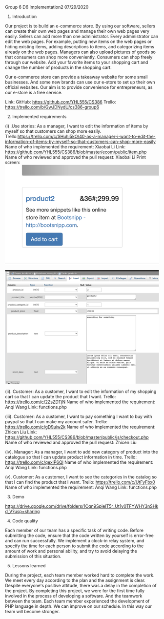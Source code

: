 Group 6
D6 Implementation2
07/29/2020

1. Introduction 

Our project is to build an e-commerce store. By using our software, sellers can create their own web pages and manage their own web pages very easily. Sellers can add more than one administrator. Every administrator can edit the web pages. For example, putting new items on the web pages or hiding existing items, adding descriptions to items, and categorizing items already on the web pages. Managers can also upload pictures of goods so that consumers can shop more conveniently. Consumers can shop freely through our website. Add your favorite items to your shopping cart and change the number of products in the shopping cart.

Our e-commerce store can provide a takeaway website for some small businesses. And some new brands can use our e-store to set up their own official websites. Our aim is to provide convenience for entrepreneurs, as our e-store is a free service.

Link: 
  GitHub: https://github.com/YHL555/CS386 
  Trello: https://trello.com/b/GwJDNydU/cs386-group6 
   

2. Implemented requirements 

(i) .Use stories: As a manager, I want to edit the information of items by myself so that customers can shop more easily.
Trello:https://trello.com/c/SHuhI5kO/40-as-a-manager-i-want-to-edit-the-information-of-items-by-myself-so-that-customers-can-shop-more-easily
Name of who implemented the requirement: Xiaobai Li
Link: https://github.com/YHL555/CS386/blob/master/ecom/public/item.php
Name of who reviewed and approved the pull request: Xiaobai Li
Print screen: 
![first](https://github.com/YHL555/CS386/blob/master/screenshoots%20and%20draw/%E6%88%AA%E5%B1%8F2020-07-29%E4%B8%8B%E5%8D%8811.15.41.png)

![sec](https://github.com/YHL555/CS386/blob/master/screenshoots%20and%20draw/%E6%88%AA%E5%B1%8F2020-07-29%E4%B8%8B%E5%8D%8811.26.54.png)






(ii). Customer: As a customer, I want to edit the information of my shopping cart so that I can update the product that I want.
Trello: https://trello.com/c/2ZsZDTjN 
Name of who implemented the requirement: Anqi Wang
Link: functions.php

(iii). Customer: As a customer, I want to pay something I want to buy with paypal so that I can make my account safer.
Trello: https://trello.com/c/gD9uiw2k
Name of who implemented the requirement: Zhicen Liu
Link: https://github.com/YHL555/CS386/blob/master/public/js/checkout.php
Name of who reviewed and approved the pull request: Zhicen Liu



(iv). Manager: As a manager, I want to add new category of product into the catalogue so that I can update product information in time.
Trello: https://trello.com/c/qexIP6Ql 
Name of who implemented the requirement: Anqi Wang
Link: functions.php

(v). Customer: As a customer, I want to see the categories in the catalog so that I can find the product that I want.
Trello: https://trello.com/c/UtFyFbx0
Name of who implemented the requirement: Anqi Wang
Link: functions.php

3. Demo 

https://drive.google.com/drive/folders/1Cqn9SpieIT5r_Ut1v0TFYWHY3nSHkd_V?usp=sharing

4. Code quality 

Each member of our team has a specific task of writing code. Before submitting the code, ensure that the code written by yourself is error-free and can run successfully. We implement a clock-in relay system, and specify the time for each person to submit the code according to the amount of work and personal ability, and try to avoid delaying the submission of this situation.

5. Lessons learned

During the project, each team member worked hard to complete the work. We meet every day according to the plan and the assignment is clear. Despite everyone's positive attitude, there was a delay in the completion of the project. By completing this project, we were for the first time fully involved in the process of developing a software. And the teamwork between the team. Each team member experienced the development of PHP language in depth. We can improve on our schedule. In this way our team will become stronger.


